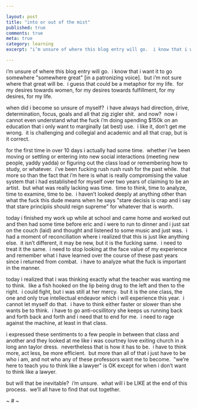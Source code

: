 ```yaml
---

layout: post
title: "into or out of the mist"
published: true
comments: true
meta: true
category: learning
excerpt: "i’m unsure of where this blog entry will go.  i know that i want it to go somewhere 'somewhere great' [in a patronizing voice].  but i’m not sure where that great will be.  i guess that could be a metaphor for my life.  for my desires towards women, for my desires towards fulfillment, for my desires, for my life."

---
```


i’m unsure of where this blog entry will go.  i know that i want it to go somewhere "somewhere great" [in a patronizing voice].  but i’m not sure where that great will be.  i guess that could be a metaphor for my life.  for my desires towards women, for my desires towards fulfillment, for my desires, for my life.

when did i become so unsure of myself?  i have always had direction, drive, determination, focus, goals and all that zig zigler shit.  and now?  now i cannot even understand what the fuck i’m doing spending $150k on an education that i only want to marginally (at best) use.  i like it, don’t get me wrong.  it is challenging and collegial and academic and all that crap, but is it correct.

for the first time in over 10 days i actually had some time.  whether i’ve been moving or settling or entering into new social interactions (meeting new people, yaddy yadda) or figuring out the class load or remembering how to study, or whatever.  i’ve been fucking rush rush rush for the past while.  that more so than the fact that i’m here is what is really compromising the value system that i had established for myself over two years of claiming to be an artist.  but what was really lacking was time.  time to think, time to analyze, time to examine, time to be.  i haven’t looked deeply at anything other than what the fuck this dude means when he says "stare decisis is crap and i say that stare principiis should reign supreme" for whatever that is worth.  

today i finished my work up while at school and came home and worked out and then had some time before eric and i were to run to dinner and i just sat on the couch (laid) and thought and listened to some music and just was.  i had a moment of reconciliation where i realized that this is just like anything else.  it isn’t different, it may be new, but it is the fucking same.  i need to treat it the same.  i need to stop looking at the face value of my experience and remember what i have learned over the course of these past years since i returned from combat.  i have to analyze what the fuck is important in the manner.

today i realized that i was thinking exactly what the teacher was wanting me to think.  like a fish hooked on the lip being drug to the left and then to the right.  i could fight, but i was still at her mercy.  but it is the one class, the one and only true intellectual endeavor which i will experience this year.  i cannot let myself do that.  i have to think either faster or slower than she wants be to think.  i have to go anti-ocsillitory she keeps us running back and forth back and forth and i need that to end for me.  i need to rage against the machine, at least in that class.  

i expressed these sentiments to a few people in between that class and another and they looked at me like i was courtney love exiting church in a long ann taylor dress.  nevertheless that is how it has to be.  i have to think more, act less, be more efficient.  but more than all of that i just have to be who i am, and not who any of these professors want me to become.  "we’re here to teach you to think like a lawyer" is OK except for when i don’t want to think like a lawyer.

but will that be inevitable?  i’m unsure.  what will i be LIKE at the end of this process.  we’ll all have to find that out together.

~ # ~